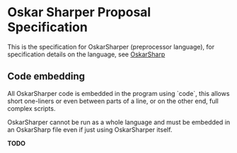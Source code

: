 # Oskar Sharper Proposal Specification

This is the specification for OskarSharper (preprocessor language), for specification details on the language, see [OskarSharp](oskarsharp.md)

## Code embedding
All OskarSharper code is embedded in the program using \`code\`, this allows short one-liners or even between parts of a line, or on the other end, full complex scripts.

OskarSharper cannot be run as a whole language and must be embedded in an OskarSharp file even if just using OskarSharper itself.


**TODO**